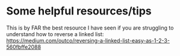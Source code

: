 # Some helpful resources/tips

This is by FAR the best resource I have seen if you are struggling to understand how to reverse a linked list: https://medium.com/outco/reversing-a-linked-list-easy-as-1-2-3-560fbffe2088